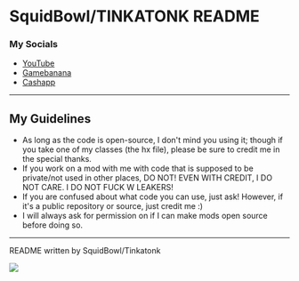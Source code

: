 # SquidBowl/TINKATONK README

### My Socials
* [YouTube](https://www.youtube.com/channel/UCcmSo3U6ob1C04bPz2wSNtQ)
* [Gamebanana](https://gamebanana.com/members/2041479)
* [Cashapp](https://cash.app/$stinkatonk)
_____________________________________
## My Guidelines
* As long as the code is open-source, I don't mind you using it; though if you take one of my classes (the hx file), please be sure to credit me in the special thanks. 
* If you work on a mod with me with code that is supposed to be private/not used in other places, DO NOT! EVEN WITH CREDIT, I DO NOT CARE. I DO NOT FUCK W LEAKERS! 
* If you are confused about what code you can use, just ask! However, if it's a public repository or source, just credit me :)
* I will always ask for permission on if I can make mods open source before doing so.
_____________________________________
README written by SquidBowl/Tinkatonk

![](https://media.discordapp.net/attachments/1162910785861857360/1178523023993737226/tinkatonk.png?ex=65767418&is=6563ff18&hm=3aeac4d231a6c33e62b3f9bd9f1788747a843cf65b3fc172e13ef692de93e6ea&=&format=webp&width=187&height=187)
